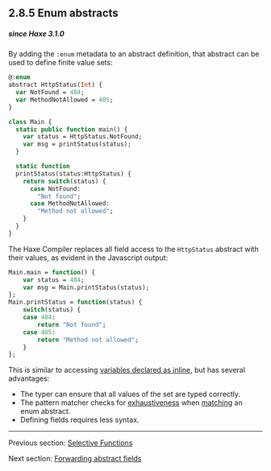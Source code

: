 ## 2.8.5 Enum abstracts

##### since Haxe 3.1.0

By adding the `:enum` metadata to an abstract definition, that abstract can be used to define finite value sets:

```haxe
@:enum
abstract HttpStatus(Int) {
  var NotFound = 404;
  var MethodNotAllowed = 405;
}

class Main {
  static public function main() {
    var status = HttpStatus.NotFound;
    var msg = printStatus(status);
  }

  static function
  printStatus(status:HttpStatus) {
    return switch(status) {
      case NotFound:
        "Not found";
      case MethodNotAllowed:
        "Method not allowed";
    }
  }
}
```

The Haxe Compiler replaces all field access to the `HttpStatus` abstract with their values, as evident in the Javascript output:

```haxe
Main.main = function() {
	var status = 404;
	var msg = Main.printStatus(status);
};
Main.printStatus = function(status) {
	switch(status) {
	case 404:
		return "Not found";
	case 405:
		return "Method not allowed";
	}
};
```

This is similar to accessing [variables declared as inline](class-field-inline.md), but has several advantages:

* The typer can ensure that all values of the set are typed correctly.
* The pattern matcher checks for [exhaustiveness](lf-pattern-matching-exhaustiveness.md) when [matching](lf-pattern-matching.md) an enum abstract.
* Defining fields requires less syntax.

---

Previous section: [Selective Functions](types-abstract-selective-functions.md)

Next section: [Forwarding abstract fields](types-abstract-forward.md)